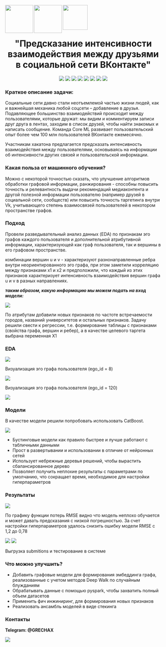 <div id="head" align="left">
  <p>
    <img align="left" src="https://github.com/Lyutikk/VK_Ai_DYNAMICS/blob/master/media_files/logo_cropped.png" width="90" height="90">
    <img align="left" src="https://hacks-ai.ru/img/svg/headerBlock-img-1.svg" width="90" height="90">
    <img align="left" src="https://corp.vkcdn.ru/media/images/color_color-5_9gh7nsf_kFXZCcm.png" width="80" height="80"><br><br>
  </p>
  <h1 align="center"><br>"Предсказание интенсивности взаимодействия между друзьями в социальной сети ВКонтакте"</h1>
</div>

<div id="badges">
  <p align="center">
    <img src="https://img.shields.io/badge/python-3670A0?style=for-the-badge&logo=python&logoColor=ffdd54">
    <img src="https://img.shields.io/badge/scikit--learn-%23F7931E.svg?style=for-the-badge&logo=scikit-learn&logoColor=white">
    <img src="https://img.shields.io/badge/TensorFlow-%23FF6F00.svg?style=for-the-badge&logo=TensorFlow&logoColor=white">
    <img src="https://img.shields.io/badge/numpy-%23013243.svg?style=for-the-badge&logo=numpy&logoColor=white">
    <img src="https://img.shields.io/badge/pandas-%23150458.svg?style=for-the-badge&logo=pandas&logoColor=white">
    <img src="https://img.shields.io/badge/jupyter-%23FA0F00.svg?style=for-the-badge&logo=jupyter&logoColor=white">
    <img src="https://img.shields.io/badge/Matplotlib-%230C55A5.svg?style=for-the-badge&logo=Matplotlib&logoColor=white">
    <img src="https://img.shields.io/badge/PyTorch-%23EE4C2C.svg?style=for-the-badge&logo=PyTorch&logoColor=white">
  </p>
</div>

<div id="1.body" align="left">
  <h3>Краткое описание задачи:</h3>
  <p>Социальные сети давно стали неотъемлемой частью жизни людей, как и важнейшая механика любой соцсети – добавление в друзья. Подавляющее большинство взаимодействий происходит между пользователями, которые дружат: мы видим и 
    комментируем записи друг друга в лентах, заходим в список друзей, чтобы найти знакомых и написать сообщение. Команда Core ML развивает пользовательский опыт более чем 100 млн пользователей ВКонтакте ежемесячно.</p>  
  <p>Участникам хакатона предлагается предсказать интенсивность взаимодействия между пользователями, основываясь на информации об интенсивности других связей и пользовательской информации.</p>
  <h3>Какая польза от машинного обучения?</h3>
  <p>Можно с некоторой точностью сказать, что улучшение алгоритмов обработки графовой информации, ранжирования - способны повысить точность и релевантность выдачи рекомендаций медиаконтента и другой полезной информации 
     пользователю (например друзей в социальной сети, сообществ) или повысить точность таргетинга внутри Vk, учитывающего степень взаимосвязей пользователей в некотором пространстве графов.</p>
  <h3>Подход</h3>
  <p>Провели разведывательный анализ данных (EDA) по признакам эго графов каждого пользователя и дополнительной атрибутивной информации, характеризующей как граф пользователя, так и вершины в его графовом пространстве.</p>
  <p>комбинации вершин u и v - характеризуют разнонаправленные ребра внутри неориентированного эго графа, при этом заметили корреляцию между признаками х1 и х2 и предположили, что каждый из этих признаков характеризует 
    интенсивность взаимодействия вершин графа u и v в разных направлениях.</p>
  <p><b><i>таким образом, какую информацию мы можем подать на вход модели:</i></b></p>
  <p align='left'> <img src="https://github.com/Lyutikk/VK_Ai_DYNAMICS/blob/master/media_files/scheme.png"></p>
  <p>По атрибутам добавили новых признаков по частоте встречаемости городов, названий университетов и остальных признаков. Задачу решили свести к регрессии, т.е. формирование таблицы с признаками (свойства графа, вершин и ребер), 
    а в качестве целевого таргета выбрана переменная X1</p>
  <h3>EDA</h3>
  <p align='left'>
    <img src="https://github.com/Lyutikk/VK_Ai_DYNAMICS/blob/master/media_files/ego_graph_8.jpg">
    <p>Визуализация эго графа пользователя (ego_id = 8)</p>
    <img src="https://github.com/Lyutikk/VK_Ai_DYNAMICS/blob/master/media_files/graph_test1_word2vec.png">
    <p>Визуализация эго графа пользователя (ego_id = 120)</p>
    <img src="https://github.com/Lyutikk/VK_Ai_DYNAMICS/blob/master/media_files/feature_importance.jpg">
  </p>
  <h3>Модели</h3>
  <p>В качестве модели решили попробовать использовать CatBoost.</p>
  <p>
    <img src="https://github.com/Lyutikk/VK_Ai_DYNAMICS/blob/master/media_files/logo_catboost.png">
    <ul>
      <li>Бустинговые модели как правило быстрее и лучше работают с табличными данными</li>
      <li>Прост в развертывании и использовании в отличие от нейронных сетей</li>
      <li>Использует небрежные деревья решений, чтобы вырастить сбалансированное дерево</li>
      <li>Позволяет получить неплохие результаты с параметрами по умолчанию, что сокращает время, необходимое для настройки гиперпараметров</li>
    </ul>
  </p>
  <h3>Результаты</h3>
  <p>
    <img src="https://github.com/Lyutikk/VK_Ai_DYNAMICS/blob/master/media_files/loss_catboost.jpg">
  </p>
  <p>По графику функции потерь RMSE видно что модель неплохо обучается и может давать предсказания с низкой погрешностью. За счет настройки гиперпараметров удалось снизить ошибку модели RMSE с 1,2 до 0,78</p>
  <p>
    <img src="https://github.com/Lyutikk/VK_Ai_DYNAMICS/blob/master/media_files/submission_results.png">
    <img src="https://github.com/Lyutikk/VK_Ai_DYNAMICS/blob/master/media_files/result_sub_3.jpg">
    <p>Выгрузка submitions и тестирование в системе</p>
  </p>
  <h3>Что можно улучшить?</h3>
  <p>
    <ul>
      <li>Добавить графовые модели для формирования эмбеддинга графа, реализованные с учетом методов Deep Walk по случайным блужданиям</li>
      <li>Обрабатывать данные с помощью pyspark, чтобы захватить полный объем датасетов</li>
      <li>Применить фич инжиниринг, для формирования новых признаков</li>
      <li>Реализовать ансамбль моделей в виде стекинга</li>
    </ul>
  </p>
  <h3>Контакты</h3>
  <p>
    <p><b>Telegram: @GRECHAX</p></p>
    <img src="https://github.com/Lyutikk/VK_Ai_DYNAMICS/blob/master/media_files/cat_crop.png">
  </p>
</div>

